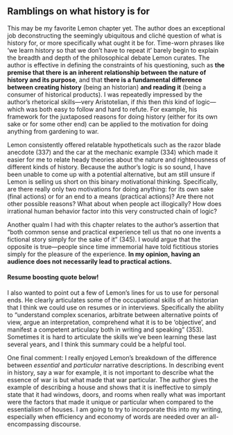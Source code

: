 ## Ramblings on what history is for

This may be my favorite Lemon chapter yet. The author does an exceptional job deconstructing the seemingly ubiquitous and cliché question of what is history for, or more specifically what ought it be for. Time-worn phrases like ‘we learn history so that we don’t have to repeat it’ barely begin to explain the breadth and depth of the philosophical debate Lemon curates. The author is effective in defining the constraints of his questioning, such as **the premise that there is an inherent relationship between the nature of history and its purpose**, and that **there is a fundamental difference between creating history** (being an historian) **and reading it** (being a consumer of historical products). I was repeatedly impressed by the author’s rhetorical skills—very Aristotelian, if *this* then *this* kind of logic—which was both easy to follow and hard to refute. For example, his framework for the juxtaposed reasons for doing history (either for its own sake or for some other end) can be applied to the motivation for doing anything from gardening to war. 

Lemon consistently offered relatable hypotheticals such as the razor blade anecdote (337) and the car at the mechanic example (334) which made it easier for me to relate heady theories about the nature and righteousness of different kinds of history. Because the author’s logic is so sound, I have been unable to come up with a potential alternative, but am still unsure if Lemon is selling us short on this binary motivational thinking. Specifically, are there really only two motivations for doing anything: for its own sake (final actions) or for an end to a means (practical actions)? Are there not other possible reasons? What about when people act illogically? How does irrational human behavior factor into this very constructed chain of logic? 

Another qualm I had with this chapter relates to the author’s assertion that “both common sense and practical experience tell us that no one invents a fictional story simply for the sake of it” (345). I would argue that the opposite is true—people since time immemorial have told fictitious stories simply for the pleasure of the experience. **In my opinion, having an audience does not necessarily lead to practical actions.** 

#### Resume boosting quote below! 
I also wanted to point out a few of Lemon’s lines for us to use for personal ends. He clearly articulates some of the occupational skills of an historian that I think we could use on resumes or in interviews. Specifically the ability to “understand complex scenarios, arbitrate between alternative points of view, argue an interpretation, comprehend what it is to be ‘objective’, and manifest a competent articulacy both in writing and speaking” (353). Sometimes it is hard to articulate the skills we’ve been learning these last several years, and I think this summary could be a helpful tool. 

One final comment: I really enjoyed Lemon’s breakdown of the difference between *essential* and *particular* narrative descriptions. In describing event in history, say a war for example, it is not important to describe what the essence of war is but what made that war particular. The author gives the example of describing a house and shows that it is ineffective to simply state that it had windows, doors, and rooms when really what was important were the factors that made it unique or particular when compared to the essentialism of houses. I am going to try to incorporate this into my writing, especially when efficiency and economy of words are needed over an all-encompassing discourse.  
